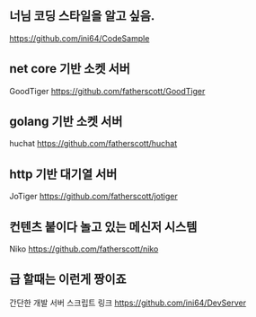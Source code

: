 너님 코딩 스타일을 알고 싶음.
-------------
https://github.com/ini64/CodeSample

net core 기반 소켓 서버
-------------
GoodTiger https://github.com/fatherscott/GoodTiger

golang 기반 소켓 서버
-------------
huchat https://github.com/fatherscott/huchat

http 기반 대기열 서버
-------------
JoTiger https://github.com/fatherscott/jotiger

컨텐츠 붙이다 놀고 있는 메신저 시스템
-------------
Niko https://github.com/fatherscott/niko

급 할때는 이런게 짱이죠
-------------
간단한 개발 서버 스크립트 링크 https://github.com/ini64/DevServer
